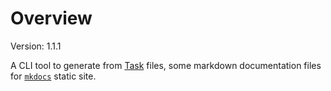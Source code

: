 # Overview

Version: 1.1.1

A CLI tool to generate from [Task](https://taskfile.dev/) files, some markdown
documentation files for [`mkdocs`](https://squidfunk.github.io/mkdocs-material/) static site.
